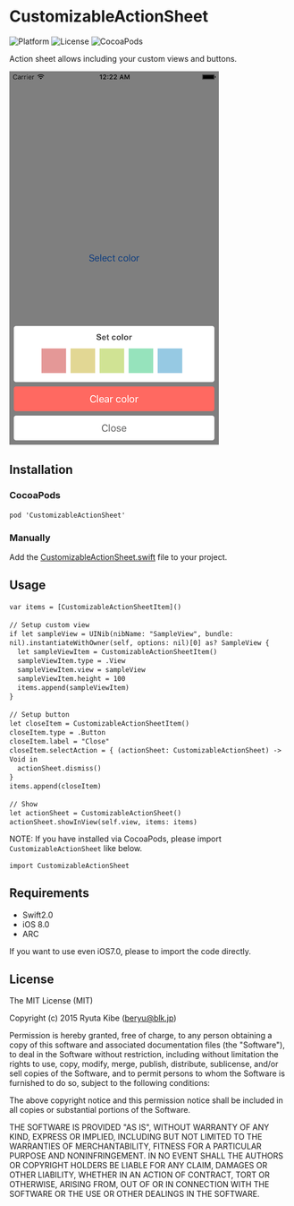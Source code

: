 # CustomizableActionSheet
![Platform](https://cocoapod-badges.herokuapp.com/p/CustomizableActionSheet/badge.svg)
![License](https://img.shields.io/cocoapods/l/CustomizableActionSheet.svg?style=flat)
![CocoaPods](https://cocoapod-badges.herokuapp.com/v/CustomizableActionSheet/badge.svg)

Action sheet allows including your custom views and buttons.

![screenshot1](./assets/screenshot1.png)

## Installation

### CocoaPods

```
pod 'CustomizableActionSheet'
```

### Manually

Add the [CustomizableActionSheet.swift](https://github.com/beryu/CustomizableActionSheet/blob/master/Source/CustomizableActionSheet.swift) file to your project.

## Usage

```
var items = [CustomizableActionSheetItem]()

// Setup custom view
if let sampleView = UINib(nibName: "SampleView", bundle: nil).instantiateWithOwner(self, options: nil)[0] as? SampleView {
  let sampleViewItem = CustomizableActionSheetItem()
  sampleViewItem.type = .View
  sampleViewItem.view = sampleView
  sampleViewItem.height = 100
  items.append(sampleViewItem)
}

// Setup button
let closeItem = CustomizableActionSheetItem()
closeItem.type = .Button
closeItem.label = "Close"
closeItem.selectAction = { (actionSheet: CustomizableActionSheet) -> Void in
  actionSheet.dismiss()
}
items.append(closeItem)

// Show
let actionSheet = CustomizableActionSheet()
actionSheet.showInView(self.view, items: items)
```

NOTE: If you have installed via CocoaPods, please import `CustomizableActionSheet` like below.

```
import CustomizableActionSheet
```

## Requirements
* Swift2.0
* iOS 8.0
* ARC

If you want to use even iOS7.0, please to import the code directly.

## License
The MIT License (MIT)

Copyright (c) 2015 Ryuta Kibe (beryu@blk.jp)

Permission is hereby granted, free of charge, to any person obtaining a copy of this software and associated documentation files (the "Software"), to deal in the Software without restriction, including without limitation the rights to use, copy, modify, merge, publish, distribute, sublicense, and/or sell copies of the Software, and to permit persons to whom the Software is furnished to do so, subject to the following conditions:

The above copyright notice and this permission notice shall be included in all copies or substantial portions of the Software.

THE SOFTWARE IS PROVIDED "AS IS", WITHOUT WARRANTY OF ANY KIND, EXPRESS OR IMPLIED, INCLUDING BUT NOT LIMITED TO THE WARRANTIES OF MERCHANTABILITY, FITNESS FOR A PARTICULAR PURPOSE AND NONINFRINGEMENT. IN NO EVENT SHALL THE AUTHORS OR COPYRIGHT HOLDERS BE LIABLE FOR ANY CLAIM, DAMAGES OR OTHER LIABILITY, WHETHER IN AN ACTION OF CONTRACT, TORT OR OTHERWISE, ARISING FROM, OUT OF OR IN CONNECTION WITH THE SOFTWARE OR THE USE OR OTHER DEALINGS IN THE SOFTWARE.
